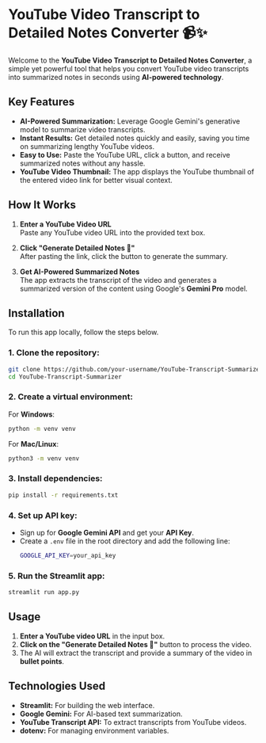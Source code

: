 
# YouTube Video Transcript to Detailed Notes Converter 📹✨

Welcome to the **YouTube Video Transcript to Detailed Notes Converter**, a simple yet powerful tool that helps you convert YouTube video transcripts into summarized notes in seconds using **AI-powered technology**.

## Key Features
- **AI-Powered Summarization:** Leverage Google Gemini's generative model to summarize video transcripts.
- **Instant Results:** Get detailed notes quickly and easily, saving you time on summarizing lengthy YouTube videos.
- **Easy to Use:** Paste the YouTube URL, click a button, and receive summarized notes without any hassle.
- **YouTube Video Thumbnail:** The app displays the YouTube thumbnail of the entered video link for better visual context.

## How It Works
1. **Enter a YouTube Video URL**  
   Paste any YouTube video URL into the provided text box.
   
2. **Click "Generate Detailed Notes 📝"**  
   After pasting the link, click the button to generate the summary.

3. **Get AI-Powered Summarized Notes**  
   The app extracts the transcript of the video and generates a summarized version of the content using Google's **Gemini Pro** model.

## Installation

To run this app locally, follow the steps below.

### 1. Clone the repository:
```bash
git clone https://github.com/your-username/YouTube-Transcript-Summarizer.git
cd YouTube-Transcript-Summarizer
```

### 2. Create a virtual environment:
For **Windows**:
```bash
python -m venv venv
```
For **Mac/Linux**:
```bash
python3 -m venv venv
```

### 3. Install dependencies:
```bash
pip install -r requirements.txt
```

### 4. Set up API key:
- Sign up for **Google Gemini API** and get your **API Key**.
- Create a `.env` file in the root directory and add the following line:
  ```bash
  GOOGLE_API_KEY=your_api_key
  ```

### 5. Run the Streamlit app:
```bash
streamlit run app.py
```

## Usage
1. **Enter a YouTube video URL** in the input box.
2. **Click on the "Generate Detailed Notes 📝"** button to process the video.
3. The AI will extract the transcript and provide a summary of the video in **bullet points**.

## Technologies Used
- **Streamlit:** For building the web interface.
- **Google Gemini:** For AI-based text summarization.
- **YouTube Transcript API:** To extract transcripts from YouTube videos.
- **dotenv:** For managing environment variables.